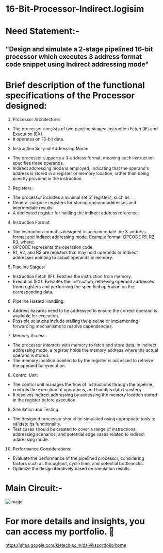 # 16-Bit-Processor-Indirect.logisim
# Need Statement:-

## "Design and simulate a 2-stage pipelined 16-bit processor which executes 3 address format code snippet using Indirect addressing mode"

# Brief description of the functional specifications of the Processor designed:

1. Processor Architecture:
- The processor consists of two pipeline stages: Instruction Fetch (IF) and Execution (EX).
- It operates on 16-bit data.

2. Instruction Set and Addressing Mode:
- The processor supports a 3-address format, meaning each instruction specifies three operands.
- Indirect addressing mode is employed, indicating that the operand's address is stored in a register or memory location, rather than being directly provided in the 
   instruction.

3. Registers:
- The processor includes a minimal set of registers, such as:
- General-purpose registers for storing operand addresses and intermediate results.
- A dedicated register for holding the indirect address reference.

4. Instruction Format:
- The instruction format is designed to accommodate the 3-address format and indirect addressing mode.
   Example format: OPCODE R1, R2, R3, where:
- OPCODE represents the operation code.
- R1, R2, and R3 are registers that may hold operands or indirect addresses pointing to actual operands in memory.

5. Pipeline Stages:
- Instruction Fetch (IF): Fetches the instruction from memory.
- Execution (EX): Executes the instruction, retrieving operand addresses from registers and performing the specified operation on the corresponding data.

6. Pipeline Hazard Handling:
- Address hazards need to be addressed to ensure the correct operand is available for execution.
- Possible solutions include stalling the pipeline or implementing forwarding mechanisms to resolve dependencies.

7. Memory Access:
- The processor interacts with memory to fetch and store data. In indirect addressing mode, a register holds the memory address where the actual operand is stored.
- The memory location pointed to by the register is accessed to retrieve the operand for execution.

8. Control Unit:
- The control unit manages the flow of instructions through the pipeline, controls the execution of operations, and handles data transfers.
- It resolves indirect addressing by accessing the memory location stored in the register before execution.

9. Simulation and Testing:
- The designed processor should be simulated using appropriate tools to validate its functionality.
- Test cases should be created to cover a range of instructions, addressing scenarios, and potential edge cases related to indirect addressing mode.

10. Performance Considerations:
- Evaluate the performance of the pipelined processor, considering factors such as throughput, cycle time, and potential bottlenecks.
- Optimize the design iteratively based on simulation results.

# Main Circuit:-
![image](https://github.com/user-attachments/assets/6ee22069-29b9-4055-8b0c-a204e6c26dc2)



# For more details and insights, you can access my portfolio. 🚀
https://sites.google.com/kletech.ac.in/daiviksportfolio/home
